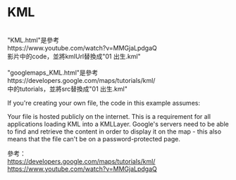 # KML
<br>
"KML.html"是參考<br>
https://www.youtube.com/watch?v=MMGjaLpdgaQ<br>
影片中的code，並將kmlUrl替換成"01 出生.kml"<br>
<br>
"googlemaps_KML.html"是參考<br>
https://developers.google.com/maps/tutorials/kml/<br>
中的tutorials，並將src替換成"01 出生.kml"<br>



If you're creating your own file, the code in this example assumes:

Your file is hosted publicly on the internet. This is a requirement for all applications loading KML into a KMLLayer. Google's servers need to be able to find and retrieve the content in order to display it on the map - this also means that the file can't be on a password-protected page.


參考：<br>https://developers.google.com/maps/tutorials/kml/<br>https://www.youtube.com/watch?v=MMGjaLpdgaQ
